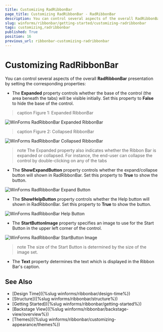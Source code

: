 ```yaml
---
title: Customizing RadRibbonBar
page_title: Customizing RadRibbonBar - RadRibbonBar
description: You can control several aspects of the overall RadRibbonBar presentation with properties.
slug: winforms/ribbonbar/getting-started/customizing-radribbonbar
tags: customizing,radribbonbar
published: True
position: 16
previous_url: ribbonbar-customizing-radribbonbar
---
```


# Customizing RadRibbonBar

You can control several aspects of the overall __RadRibbonBar__ presentation by setting the corresponding properties:

* The __Expanded__ property controls whether the base of the control (the area beneath the tabs) will be visible initially. Set this property to __False__ to hide the base of the control.

>caption Figure 1: Expanded RibbonBar 

![WinForms RadRibbonBar Expanded RibbonBar](images/ribbonbar-getting-started-customizing-radribbonbar001.png)

>caption Figure 2: Collapsed RibbonBar

![WinForms RadRibbonBar Collapsed RibbonBar](images/ribbonbar-getting-started-customizing-radribbonbar002.png)

>note The Expanded property also indicates whether the Ribbon Bar is expanded or collapsed. For instance, the end-user can collapse the control by double-clicking on any of the tabs
>

* The __ShowExpandButton__ property controls whether the expand/collapse button will shown in RadRibbonBar. Set this property to __True__ to show the button.

![WinForms RadRibbonBar Expand Button](images/ribbonbar-getting-started-customizing-radribbonbar003.png)

* The __ShowHelpButton__ property controls whether the Help button will shown in RadRibbonBar. Set this property to __True__ to show the button.

![WinForms RadRibbonBar Help Button](images/ribbonbar-getting-started-customizing-radribbonbar004.png)

* The __StartButtonImage__ property specifies an image to use for the Start Button in the upper left corner of the control.

![WinForms RadRibbonBar StartButton Image](images/ribbonbar-getting-started-customizing-radribbonbar005.png)

>note The size of the Start Button is determined by the size of the image set.

* The __Text__ property determines the text which is displayed in the Ribbon Bar's caption.

## See Also

* [Design Time]({%slug winforms/ribbonbar/design-time%})
* [Structure]({%slug winforms/ribbonbar/structure%})
* [Getting Started]({%slug winforms/ribbonbar/getting-started%})
* [Backstage View]({%slug winforms/ribbonbar/backstage-view/overview%})
* [Themes]({%slug winforms/ribbonbar/customizing-appearance/themes%})

